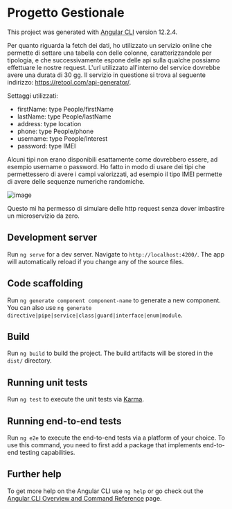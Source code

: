 # Progetto Gestionale

This project was generated with [Angular CLI](https://github.com/angular/angular-cli) version 12.2.4.

Per quanto riguarda la fetch dei dati, ho utilizzato un servizio online che permette di settare una tabella con delle colonne, caratterizzandole per tipologia, e che successivamente espone delle api sulla qualche possiamo effettuare le nostre request. L'url utilizzato all'interno del service dovrebbe avere una durata di 30 gg. 
Il servizio in questione si trova al seguente indirizzo: https://retool.com/api-generator/.

Settaggi utilizzati:

- firstName: type People/firstName
- lastName: type People/lastName
- address: type location
- phone: type People/phone
- username: type People/Interest
- password: type IMEI

Alcuni tipi non erano disponibili esattamente come dovrebbero essere, ad esempio username o password. Ho fatto in modo di usare dei tipi che permettessero di avere i campi valorizzati, ad esempio il tipo IMEI permette di avere delle sequenze numeriche randomiche.

![image](https://user-images.githubusercontent.com/77775829/212306707-79a6ce35-1da1-4172-90ab-61fd30a15da2.png)

Questo mi ha permesso di simulare delle http request senza dover imbastire un microservizio da zero.


## Development server

Run `ng serve` for a dev server. Navigate to `http://localhost:4200/`. The app will automatically reload if you change any of the source files.

## Code scaffolding

Run `ng generate component component-name` to generate a new component. You can also use `ng generate directive|pipe|service|class|guard|interface|enum|module`.

## Build

Run `ng build` to build the project. The build artifacts will be stored in the `dist/` directory.

## Running unit tests

Run `ng test` to execute the unit tests via [Karma](https://karma-runner.github.io).

## Running end-to-end tests

Run `ng e2e` to execute the end-to-end tests via a platform of your choice. To use this command, you need to first add a package that implements end-to-end testing capabilities.

## Further help

To get more help on the Angular CLI use `ng help` or go check out the [Angular CLI Overview and Command Reference](https://angular.io/cli) page.

